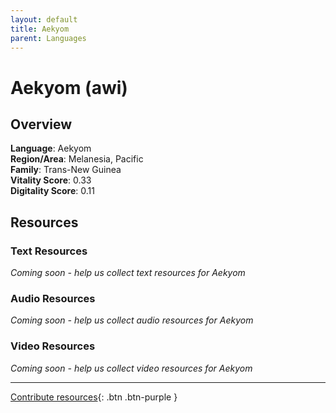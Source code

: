 ```yaml
---
layout: default
title: Aekyom
parent: Languages
---
```


# Aekyom (awi)

## Overview

**Language**: Aekyom  
**Region/Area**: Melanesia, Pacific  
**Family**: Trans-New Guinea  
**Vitality Score**: 0.33  
**Digitality Score**: 0.11  

## Resources

### Text Resources
*Coming soon - help us collect text resources for Aekyom*

### Audio Resources
*Coming soon - help us collect audio resources for Aekyom*

### Video Resources
*Coming soon - help us collect video resources for Aekyom*

---

[Contribute resources](https://fairtrain.github.io/){: .btn .btn-purple }
